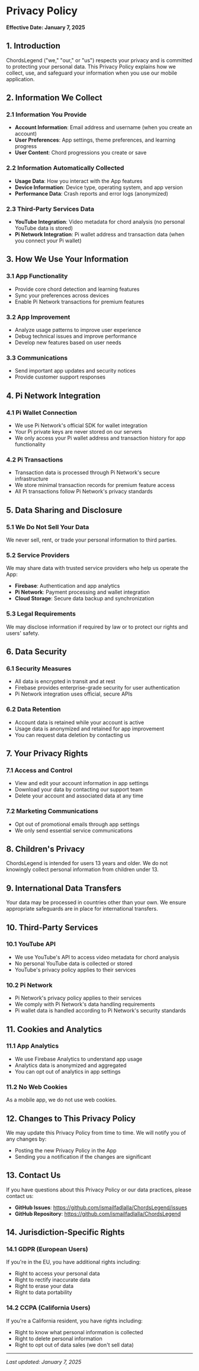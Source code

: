 # Privacy Policy

**Effective Date: January 7, 2025**

## 1. Introduction

ChordsLegend ("we," "our," or "us") respects your privacy and is committed to protecting your personal data. This Privacy Policy explains how we collect, use, and safeguard your information when you use our mobile application.

## 2. Information We Collect

### 2.1 Information You Provide

- **Account Information**: Email address and username (when you create an account)
- **User Preferences**: App settings, theme preferences, and learning progress
- **User Content**: Chord progressions you create or save

### 2.2 Information Automatically Collected

- **Usage Data**: How you interact with the App features
- **Device Information**: Device type, operating system, and app version
- **Performance Data**: Crash reports and error logs (anonymized)

### 2.3 Third-Party Services Data

- **YouTube Integration**: Video metadata for chord analysis (no personal YouTube data is stored)
- **Pi Network Integration**: Pi wallet address and transaction data (when you connect your Pi wallet)

## 3. How We Use Your Information

### 3.1 App Functionality

- Provide core chord detection and learning features
- Sync your preferences across devices
- Enable Pi Network transactions for premium features

### 3.2 App Improvement

- Analyze usage patterns to improve user experience
- Debug technical issues and improve performance
- Develop new features based on user needs

### 3.3 Communications

- Send important app updates and security notices
- Provide customer support responses

## 4. Pi Network Integration

### 4.1 Pi Wallet Connection

- We use Pi Network's official SDK for wallet integration
- Your Pi private keys are never stored on our servers
- We only access your Pi wallet address and transaction history for app functionality

### 4.2 Pi Transactions

- Transaction data is processed through Pi Network's secure infrastructure
- We store minimal transaction records for premium feature access
- All Pi transactions follow Pi Network's privacy standards

## 5. Data Sharing and Disclosure

### 5.1 We Do Not Sell Your Data

We never sell, rent, or trade your personal information to third parties.

### 5.2 Service Providers

We may share data with trusted service providers who help us operate the App:

- **Firebase**: Authentication and app analytics
- **Pi Network**: Payment processing and wallet integration
- **Cloud Storage**: Secure data backup and synchronization

### 5.3 Legal Requirements

We may disclose information if required by law or to protect our rights and users' safety.

## 6. Data Security

### 6.1 Security Measures

- All data is encrypted in transit and at rest
- Firebase provides enterprise-grade security for user authentication
- Pi Network integration uses official, secure APIs

### 6.2 Data Retention

- Account data is retained while your account is active
- Usage data is anonymized and retained for app improvement
- You can request data deletion by contacting us

## 7. Your Privacy Rights

### 7.1 Access and Control

- View and edit your account information in app settings
- Download your data by contacting our support team
- Delete your account and associated data at any time

### 7.2 Marketing Communications

- Opt out of promotional emails through app settings
- We only send essential service communications

## 8. Children's Privacy

ChordsLegend is intended for users 13 years and older. We do not knowingly collect personal information from children under 13.

## 9. International Data Transfers

Your data may be processed in countries other than your own. We ensure appropriate safeguards are in place for international transfers.

## 10. Third-Party Services

### 10.1 YouTube API

- We use YouTube's API to access video metadata for chord analysis
- No personal YouTube data is collected or stored
- YouTube's privacy policy applies to their services

### 10.2 Pi Network

- Pi Network's privacy policy applies to their services
- We comply with Pi Network's data handling requirements
- Pi wallet data is handled according to Pi Network's security standards

## 11. Cookies and Analytics

### 11.1 App Analytics

- We use Firebase Analytics to understand app usage
- Analytics data is anonymized and aggregated
- You can opt out of analytics in app settings

### 11.2 No Web Cookies

As a mobile app, we do not use web cookies.

## 12. Changes to This Privacy Policy

We may update this Privacy Policy from time to time. We will notify you of any changes by:

- Posting the new Privacy Policy in the App
- Sending you a notification if the changes are significant

## 13. Contact Us

If you have questions about this Privacy Policy or our data practices, please contact us:

- **GitHub Issues**: https://github.com/ismailfadlalla/ChordsLegend/issues
- **GitHub Repository**: https://github.com/ismailfadlalla/ChordsLegend

## 14. Jurisdiction-Specific Rights

### 14.1 GDPR (European Users)

If you're in the EU, you have additional rights including:

- Right to access your personal data
- Right to rectify inaccurate data
- Right to erase your data
- Right to data portability

### 14.2 CCPA (California Users)

If you're a California resident, you have rights including:

- Right to know what personal information is collected
- Right to delete personal information
- Right to opt out of data sales (we don't sell data)

---

_Last updated: January 7, 2025_

